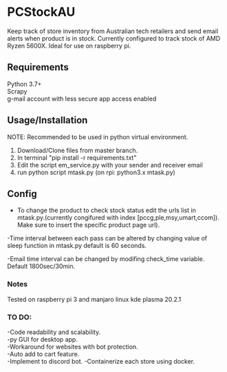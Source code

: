 # PCStockAU
Keep track of store inventory from Australian tech retailers and send email alerts when product is in stock. Currently configured to track stock of AMD Ryzen 5600X. Ideal for use on raspberry pi.

## Requirements
Python 3.7+ <br />
Scrapy <br />
g-mail account with less secure app access enabled 


## Usage/Installation
NOTE: Recommended to be used in python virtual environment.
1. Download/Clone files from master branch.
2. In terminal "pip install -r requirements.txt"
3. Edit the script em_service.py with your sender and receiver email
4. run python script mtask.py (on rpi: python3.x mtask.py)

## Config
- To change the product to check stock status edit the urls list in mtask.py.(currently congifured with index [pccg,ple,msy,umart,ccom]). Make sure to insert the specific product page url). <br />

-Time interval between each pass can be altered by changing value of sleep function in mtask.py default is 60 seconds. <br />

-Email time interval can be changed by modifing check_time variable. Default 1800sec/30min. 

### Notes

Tested on raspberry pi 3 and manjaro linux kde plasma 20.2.1

### TO DO:

-Code readability and scalability. <br />
-py GUI for desktop app. <br />
-Workaround for websites with bot protection.<br />
-Auto add to cart feature.  <br />
-Implement to discord bot.
-Containerize each store using docker.
